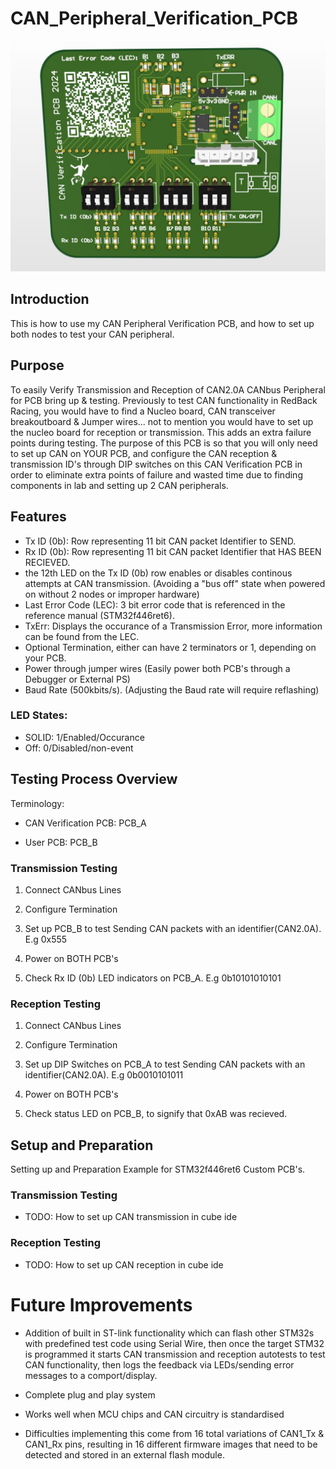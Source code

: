 # CAN_Peripheral_Verification_PCB

![PCB](./Images/PCB.jpg)

## Introduction

This is how to use my CAN Peripheral Verification PCB, and how to set up both nodes to test your CAN peripheral.

## Purpose
To easily Verify Transmission and Reception of CAN2.0A CANbus Peripheral for PCB bring up &amp; testing.
Previously to test CAN functionality in RedBack Racing, you would have to find a Nucleo board, CAN transceiver breakoutboard & Jumper wires... not to mention you would have to set up the nucleo board for reception or transmission. This adds an extra failure points during testing. The purpose of this PCB is so that you will only need to set up CAN on YOUR PCB, and configure the CAN reception & transmission ID's through DIP switches on this CAN Verification PCB in order to eliminate extra points of failure and wasted time due to finding components in lab and setting up 2 CAN peripherals.

## Features
- Tx ID (0b): Row representing 11 bit CAN packet Identifier to SEND.
- Rx ID (0b): Row representing 11 bit CAN packet Identifier that HAS BEEN RECIEVED.
- the 12th LED on the Tx ID (0b) row enables or disables continous attempts at CAN transmission. (Avoiding a "bus off" state when powered on without 2 nodes or improper hardware)
- Last Error Code (LEC): 3 bit error code that is referenced in the reference manual (STM32f446ret6).
- TxErr: Displays the occurance of a Transmission Error, more information can be found from the LEC.
- Optional Termination, either can have 2 terminators or 1, depending on your PCB.
- Power through jumper wires (Easily power both PCB's through a Debugger or External PS)
- Baud Rate (500kbits/s). (Adjusting the Baud rate will require reflashing)

### LED States:
- SOLID: 1/Enabled/Occurance
- Off: 0/Disabled/non-event


## Testing Process Overview
Terminology:

- CAN Verification PCB: PCB_A

- User PCB: PCB_B
### Transmission Testing
1. Connect CANbus Lines

2. Configure Termination

3. Set up PCB_B to test Sending CAN packets with an identifier(CAN2.0A). E.g 0x555

4. Power on BOTH PCB's

5. Check Rx ID (0b) LED indicators on PCB_A. E.g 0b10101010101
### Reception Testing
1. Connect CANbus Lines

2. Configure Termination

3. Set up DIP Switches on PCB_A to test Sending CAN packets with an identifier(CAN2.0A). E.g 0b0010101011

4. Power on BOTH PCB's

5. Check status LED on PCB_B, to signify that 0xAB was recieved.

## Setup and Preparation
Setting up and Preparation Example for STM32f446ret6 Custom PCB's.
### Transmission Testing
- TODO: How to set up CAN transmission in cube ide
### Reception Testing
- TODO: How to set up CAN reception in cube ide

# Future Improvements
- Addition of built in ST-link functionality which can flash other STM32s with predefined test code using Serial Wire, then once the target STM32 is programmed it starts CAN transmission and reception autotests to test CAN functionality, then logs the feedback via LEDs/sending error messages to a comport/display.

- Complete plug and play system

- Works well when MCU chips and CAN circuitry is standardised

- Difficulties implementing this come from 16 total variations of CAN1_Tx & CAN1_Rx pins, resulting in 16 different firmware images that need to be detected and stored in an external flash module.


